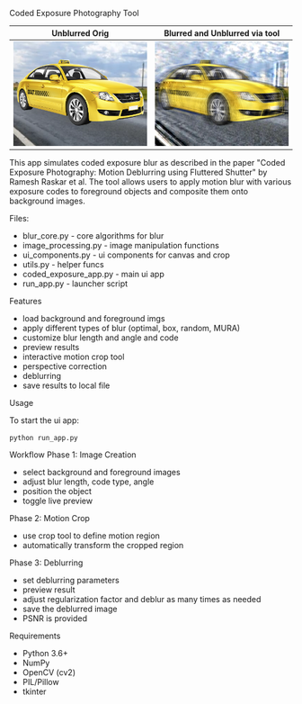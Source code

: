Coded Exposure Photography Tool

Unblurred Orig             |  Blurred and Unblurred via tool
:-------------------------:|:-------------------------:
![alt text](https://github.com/BenjaminGao99/Coded-Photography-Simulator/blob/main/output/aligned_reference_angle0.0.png?raw=true)  |  ![alt text](https://github.com/BenjaminGao99/Coded-Photography-Simulator/blob/main/output/deblurred_angle0.0.png?raw=true)


This app simulates coded exposure blur as described in the paper "Coded Exposure Photography: Motion Deblurring using Fluttered Shutter" by Ramesh Raskar et al. The tool allows users to apply motion blur with various exposure codes to foreground objects and composite them onto background images.

Files:
- blur_core.py - core algorithms for blur
- image_processing.py - image manipulation functions 
- ui_components.py - ui components for canvas and crop
- utils.py - helper funcs
- coded_exposure_app.py - main ui app
- run_app.py - launcher script

Features
- load background and foreground imgs
- apply different types of blur (optimal, box, random, MURA)
- customize blur length and angle and code
- preview results
- interactive motion crop tool
- perspective correction
- deblurring
- save results to local file

Usage

To start the ui app:
```
python run_app.py
```

Workflow
Phase 1: Image Creation
- select background and foreground images
- adjust blur length, code type, angle
- position the object
- toggle live preview

Phase 2: Motion Crop
- use crop tool to define motion region
- automatically transform the cropped region

Phase 3: Deblurring
- set deblurring parameters
- preview result
- adjust regularization factor and deblur as many times as needed
- save the deblurred image
- PSNR is provided

Requirements
- Python 3.6+
- NumPy
- OpenCV (cv2)
- PIL/Pillow
- tkinter 
